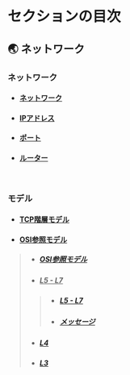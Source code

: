 # セクションの目次

## 🌏 ネットワーク

### ネットワーク

* #### [︎ネットワーク](https://hiroki-it.github.io/tech-notebook/network/network.html)

* #### [︎IPアドレス](https://hiroki-it.github.io/tech-notebook/network/network_ip_address.html)

* #### [ポート](https://hiroki-it.github.io/tech-notebook/network/network_port.html)

* #### [︎ルーター](https://hiroki-it.github.io/tech-notebook/network/network_router.html)

<br>

### モデル

* #### [︎TCP階層モデル](https://hiroki-it.github.io/tech-notebook/network/network_model_tcp.html)

* #### <u>︎OSI参照モデル</u>
> * ##### [︎OSI参照モデル](https://hiroki-it.github.io/tech-notebook/network/network_model_osi.html)
> * ##### <u>L5 - L7</u>
> > * ##### [L5 - L7](https://hiroki-it.github.io/tech-notebook/network/network_model_osi_l5_l7.html)
> > * ##### [メッセージ](https://hiroki-it.github.io/tech-notebook/network/network_model_osi_l5_l7_message.html)
> * ##### [L4](https://hiroki-it.github.io/tech-notebook/network/network_model_osi_l4.html)
> * ##### [L3](https://hiroki-it.github.io/tech-notebook/network/network_model_osi_l3.html)

<br>
